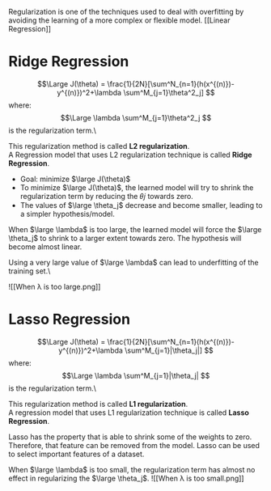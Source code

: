 Regularization is one of the techniques used to deal with overfitting by avoiding the learning of a more complex or flexible model.
[[Linear Regression]]
# Ridge Regression
$$\Large
J(\theta) = \frac{1}{2N}[\sum^N_{n=1}(h(x^{(n)})-y^{(n)})^2+\lambda \sum^M_{j=1}\theta^2_j]
$$
where:
$$\Large
\lambda \sum^M_{j=1}\theta^2_j
$$
is the regularization term.\

This regularization method is called **L2 regularization**.  
A Regression model that uses L2 regularization technique is called **Ridge Regression**.

- Goal: minimize $\large J(\theta)$
- To minimize $\large J(\theta)$, the learned model will try to shrink the regularization term by reducing the 𝜃𝑗 towards zero.  
- The values of  $\large \theta_j$ decrease and become smaller, leading to a simpler hypothesis/model.

When $\large \lambda$ is too large, the learned model will force the  $\large \theta_j$ to shrink to a larger extent towards zero. The hypothesis will become almost linear.

Using a very large value of $\large \lambda$ can lead to underfitting of the training set.\

![[When λ is too large.png]]
# Lasso Regression
$$\Large
J(\theta) = \frac{1}{2N}[\sum^N_{n=1}(h(x^{(n)})-y^{(n)})^2+\lambda \sum^M_{j=1}|\theta_j|]
$$
where:
$$\Large
\lambda \sum^M_{j=1}|\theta_j|
$$
is the regularization term.\

This regularization method is called **L1 regularization**.  
A regression model that uses L1 regularization technique is called **Lasso Regression**.

Lasso has the property that is able to shrink some of the weights to zero. Therefore, that feature can be removed from the model. Lasso can be used to select important features of a dataset.

When $\large \lambda$ is too small, the regularization term has almost no effect in regularizing the $\large \theta_j$.
![[When λ is too small.png]]